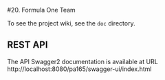 #20. Formula One Team

To see the project wiki, see the `doc` directory.

## REST API
The API Swagger2 documentation is available at URL http://localhost:8080/pa165/swagger-ui/index.html